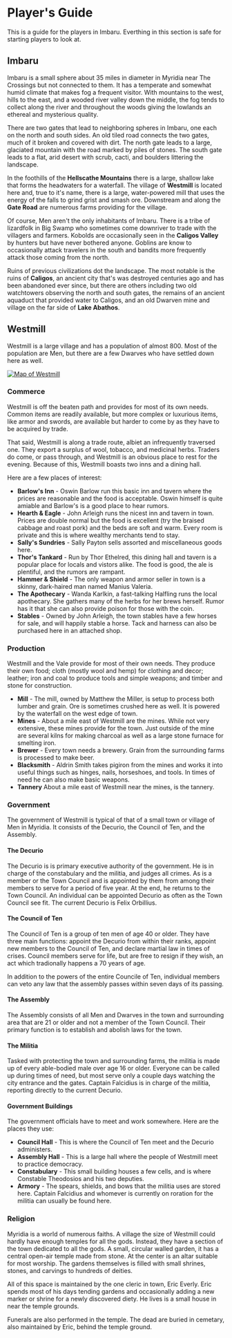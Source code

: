 # Player's Guide

This is a guide for the players in Imbaru. Everthing in this section is safe for starting players to look at.

## Imbaru

Imbaru is a small sphere about 35 miles in diameter in Myridia near The Crossings but not connected to them. It has a temperate and somewhat humid climate that makes fog a frequent visitor. With mountains to the west, hills to the east, and a wooded river valley down the middle, the fog tends to collect along the river and throughout the woods giving the lowlands an ethereal and mysterious quality.

There are two gates that lead to neighboring spheres in Imbaru, one each on the north and south sides. An old tiled road connects the two gates, much of it broken and covered with dirt. The north gate leads to a large, glaciated mountain with the road marked by piles of stones. The south gate leads to a flat, arid desert with scrub, cacti, and boulders littering the landscape.

In the foothills of the **Hellscathe Mountains** there is a large, shallow lake that forms the headwaters for a waterfall. The village of **Westmill** is located here and, true to it's name, there is a large, water-powered mill that uses the energy of the falls to grind grist and smash ore. Downstream and along the **Gate Road** are numerous farms providing for the village.

Of course, Men aren't the only inhabitants of Imbaru. There is a tribe of lizardfolk in Big Swamp who sometimes come downriver to trade with the villagers and farmers. Kobolds are occasionally seen in the **Caligos Valley** by hunters but have never bothered anyone. Goblins are know to occasionally attack travelers in the south and bandits more frequently attack those coming from the north.

Ruins of previous civilizations dot the landscape. The most notable is the ruins of **Caligos**, an ancient city that's was destroyed centuries ago and has been abandoned ever since, but there are others including two old watchtowers observing the north and south gates, the remains of an ancient aquaduct that provided water to Caligos, and an old Dwarven mine and village on the far side of **Lake Abathos**.

## Westmill

Westmill is a large village and has a population of almost 800. Most of the population are Men, but there are a few Dwarves who have settled down here as well.

[![Map of Westmill](westmill.png)](westmill.png)

### Commerce

Westmill is off the beaten path and provides for most of its own needs. Common items are readily available, but more complex or luxurious items, like armor and swords, are available but harder to come by as they have to be acquired by trade.

That said, Westmill is along a trade route, albiet an infrequently traversed one. They export a surplus of wool, tobacco, and medicinal herbs. Traders do come, or pass through, and Westmill is an obvious place to rest for the evening. Because of this, Westmill boasts two inns and a dining hall.

Here are a few places of interest:

  - **Barlow's Inn** - Oswin Barlow run this basic inn and tavern where the prices are reasonable and the food is acceptable. Oswin himself is quite amiable and Barlow's is a good place to hear rumors.
  - **Hearth & Eagle** - John Arleigh runs the nicest inn and tavern in town. Prices are double normal but the food is excellent (try the braised cabbage and roast pork) and the beds are soft and warm. Every room is private and this is where wealthy merchants tend to stay.
  - **Sally's Sundries** - Sally Payton sells assorted and miscellaneous goods here.
  - **Thor's Tankard** - Run by Thor Ethelred, this dining hall and tavern is a popular place for locals and vistors alike. The food is good, the ale is plentiful, and the rumors are rampant.
  - **Hammer & Shield** - The only weapon and armor seller in town is a skinny, dark-haired man named Manius Valeria.
  - **The Apothecary** - Wanda Karlkin, a fast-talking Halfling runs the local apothecary. She gathers many of the herbs for her brews herself. Rumor has it that she can also provide poison for those with the coin.
  - **Stables** - Owned by John Arleigh, the town stables have a few horses for sale, and will happily stable a horse. Tack and harness can also be purchased here in an attached shop.

### Production

Westmill and the Vale provide for most of their own needs. They produce their own food; cloth (mostly wool and hemp) for clothing and decor; leather; iron and coal to produce tools and simple weapons; and timber and stone for construction.

  - **Mill** - The mill, owned by Matthew the Miller, is setup to process both lumber and grain. Ore is sometimes crushed here as well. It is powered by the waterfall on the west edge of town.
  - **Mines** - About a mile east of Westmill are the mines. While not very extensive, these mines provide for the town. Just outside of the mine are several kilns for making charcoal as well as a large stone furnace for smelting iron.
  - **Brewer** - Every town needs a brewery. Grain from the surrounding farms is processed to make beer.
  - **Blacksmith** - Aldrin Smith takes pigiron from the mines and works it into useful things such as hinges, nails, horseshoes, and tools. In times of need he can also make basic weapons.
  - **Tannery** About a mile east of Westmill near the mines, is the tannery.

### Government

The government of Westmill is typical of that of a small town or village of Men in Myridia. It consists of the Decurio, the Council of Ten, and the Assembly.

#### The Decurio

The Decurio is is primary executive authority of the government. He is in charge of the constabulary and the militia, and judges all crimes. As is a member or the Town Council and is appointed by them from among their members to serve
for a period of five year. At the end, he returns to the Town Council. An individual can be appointed Decurio as often as the Town Council see fit. The current Decurio is Felix Orbillius.

#### The Council of Ten

The Council of Ten is a group of ten men of age 40 or older. They have three main functions: appoint the Decurio from within their ranks, appoint new members to the Council of Ten, and declare martial law in times of crises. Council members serve for life, but are free to resign if they wish, an act which tradionally happens a 70 years of age.

In addition to the powers of the entire Councile of Ten, individual members can veto any law that the assembly passes within seven days of its passing.

#### The Assembly

The Assembly consists of all Men and Dwarves in the town and surrounding area that are 21 or older and not a member of the Town Council. Their primary function is to establish and abolish laws for the town.

#### The Militia

Tasked with protecting the town and surrounding farms, the militia is made up of every able-bodied male over age 16 or older. Everyone can be called up during times of need, but most serve only a couple days watching the city entrance and the gates. Captain Falcidius is in charge of the militia, reporting directly to the current Decurio.

#### Government Buildings

The government officials have to meet and work somewhere. Here are the places they use:

  - **Council Hall** - This is where the Council of Ten meet and the Decurio administers.
  - **Assembly Hall** - This is a large hall where the people of Westmill meet to practice democracy.
  - **Constabulary** - This small building houses a few cells, and is where Constable Theodosios and his two deputies.
  - **Armory** - The spears, shields, and bows that the militia uses are stored here. Captain Falcidius and whomever is currently on roration for the militia can usually be found here.

### Religion

Myridia is a world of numerous faiths. A village the size of Westmill could hardly have enough temples for all the gods. Instead, they have a section of the town dedicated to all the gods. A small, circular walled garden, it has a central
open-air temple made from stone. At the center is an altar suitable for most worship. The gardens themselves is filled with small shrines, stones, and carvings to hundreds of deities.

All of this space is maintained by the one cleric in town, Eric Everly. Eric spends most of his days tending gardens and occasionally adding a new marker or shrine for a newly discovered diety. He lives is a small house in near the temple
grounds.

Funerals are also performed in the temple. The dead are buried in cemetary, also maintained by Eric, behind the temple ground.
